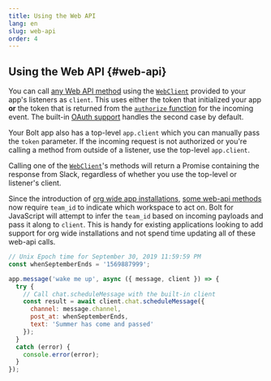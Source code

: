 ```yaml
---
title: Using the Web API
lang: en
slug: web-api
order: 4
---
```


## Using the Web API {#web-api}

You can call [any Web API method](https://api.slack.com/methods) using the [`WebClient`](https://slack.dev/node-slack-sdk/web-api) provided to your app's listeners as `client`. This uses either the token that initialized your app <b>or</b> the token that is returned from the [`authorize` function](#authorization) for the incoming event. The built-in [OAuth support](#authenticating-oauth) handles the second case by default.

Your Bolt app also has a top-level `app.client` which you can manually pass the `token` parameter. If the incoming request is not authorized or you're calling a method from outside of a listener, use the top-level `app.client`.

Calling one of the [`WebClient`](https://slack.dev/node-slack-sdk/web-api)'s methods will return a Promise containing the response from Slack, regardless of whether you use the top-level or listener's client.

Since the introduction of [org wide app installations](https://api.slack.com/enterprise/apps), [some web-api methods](https://api.slack.com/enterprise/apps/changes-apis#methods) now require `team_id` to indicate which workspace to act on. Bolt for JavaScript will attempt to infer the `team_id` based on incoming payloads and pass it along to `client`. This is handy for existing applications looking to add support for org wide installations and not spend time updating all of these web-api calls.

```javascript
// Unix Epoch time for September 30, 2019 11:59:59 PM
const whenSeptemberEnds = '1569887999';

app.message('wake me up', async ({ message, client }) => {
  try {
    // Call chat.scheduleMessage with the built-in client
    const result = await client.chat.scheduleMessage({
      channel: message.channel,
      post_at: whenSeptemberEnds,
      text: 'Summer has come and passed'
    });
  }
  catch (error) {
    console.error(error);
  }
});
```